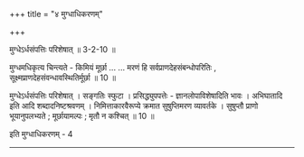 +++
title = "४ मुग्धाधिकरणम्"

+++

मुग्धेऽर्धसंपत्तिः परिशेषात् ॥ 3-2-10 ॥

मुग्धमधिकृत्य चिन्त्यते - किमियं मूर्छा ... ... मरणं हि सर्वप्राणदेहसंबन्धोपरितिः , सूक्ष्मप्राणदेहसंवन्धावस्थितिर्मूर्छा ॥ 10 ॥

मुग्धेऽर्धसंपत्तिः परिशेषात् । सङ्गतिः स्फुटा । प्रसिद्ध्युपपत्तेः - ज्ञानलोपाविशेषादिति भावः । अभिघातादि इति आदि शब्दादनिष्टश्रवणम् । निमित्ताकारवैरूप्ये क्रमात सुषुप्तिमरण व्यावर्तके । सुषुप्तौ प्राणो भूयानुपलभ्यते ; मूर्छायामल्पः ; मृतौ न कश्चित् ॥ 10 ॥

इति मुग्धाधिकरणम् - 4

-----
